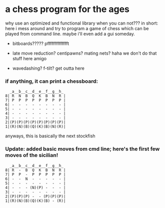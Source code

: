 # a chess program for the ages
why use an optimized and functional library when you can not??? in short: here i mess around and try to program a game of chess which can be played from command line. maybe i'll even add a gui someday.

* bitboards????? pfffffffffffffft

* late move reduction? centipawns? mating nets? haha we don't do that stuff here amigo

* wavedashing? f-tilt? get outta here

### if anything, it can print a chessboard:
```
  _a__b__c__d__e__f__g__h_
8| R  N  B  Q  K  B  N  R |
7| P  P  P  P  P  P  P  P |
6| -  -  -  -  -  -  -  - |
5| -  -  -  -  -  -  -  - |
4| -  -  -  -  -  -  -  - |
3| -  -  -  -  -  -  -  - |
2|(P)(P)(P)(P)(P)(P)(P)(P)|
1|(R)(N)(B)(Q)(K)(B)(N)(R)|
```
  
anyways, this is basically the next stockfish

### Update: added basic moves from cmd line; here's the first few moves of the sicilian!
```
  _a__b__c__d__e__f__g__h_
8| R  -  B  Q  K  B  N  R |
7| P  P  -  P  P  P  P  P |
6| -  -  N  -  -  -  -  - |
5| -  -  -  -  -  -  -  - |
4| -  -  - (N)(P) -  -  - |
3| -  -  -  -  -  -  -  - |
2|(P)(P)(P) -  - (P)(P)(P)|
1|(R)(N)(B)(Q)(K)(B) - (R)|
```
